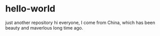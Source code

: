 # hello-world
just another repository
hi everyone,
I come from China, which has been beauty and maverlous long time ago.
